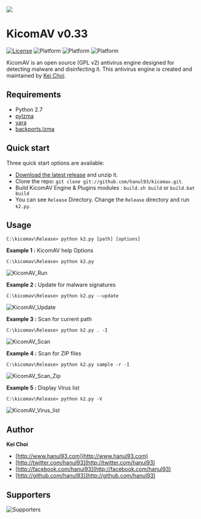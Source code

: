 <img src="https://raw.githubusercontent.com/hanul93/kicomav-db/master/logo/k2_full_2.png">

# KicomAV v0.33

[![License](https://img.shields.io/badge/license-gpl2-blue.svg)](LICENSE)
![Platform](https://img.shields.io/badge/platform-windows-lightgrey.svg)
![Platform](https://img.shields.io/badge/platform-linux-lightgrey.svg)
![Platform](https://img.shields.io/badge/platform-mac-lightgrey.svg)

KicomAV is an open source (GPL v2) antivirus engine designed for detecting malware and disinfecting it. This antivirus engine is created and maintained by [Kei Choi](http://www.hanul93.com).


## Requirements

* Python 2.7
* [pylzma](https://github.com/fancycode/pylzma)
* [yara](https://github.com/plusvic/yara)
* [backports.lzma](https://github.com/peterjc/backports.lzma)

## Quick start

Three quick start options are available:

* [Download the latest release](https://github.com/hanul93/kicomav/archive/master.zip) and unzip it.
* Clone the repo: `git clone git://github.com/hanul93/kicomav.git`.
* Build KicomAV Engine & Plugins modules : `build.sh build` or `build.bat build`
* You can see `Release` Directory. Change the `Release` directory and run `k2.py`.


## Usage

```
C:\kicomav\Release> python k2.py [path] [options]
```

**Example 1 :** KicomAV help Options 

```
C:\kicomav\Release> python k2.py
```

![KicomAV_Run](http://www.hanul93.com/images/kicomav/k2_run.gif)

**Example 2 :** Update for malware signatures

```
C:\kicomav\Release> python k2.py --update
```

![KicomAV_Update](http://www.hanul93.com/images/kicomav/k2_update.gif)

**Example 3 :** Scan for current path

```
C:\kicomav\Release> python k2.py . -I
```

![KicomAV_Scan](http://www.hanul93.com/images/kicomav/k2_scan.gif)

**Example 4 :** Scan for ZIP files

```
C:\kicomav\Release> python k2.py sample -r -I
```

![KicomAV_Scan_Zip](http://www.hanul93.com/images/kicomav/k2_scan_zip.gif)

**Example 5 :** Display Virus list

```
C:\kicomav\Release> python k2.py -V
```

![KicomAV_Virus_list](http://www.hanul93.com/images/kicomav/k2_vlist.gif)


## Author

**Kei Choi**

+ [http://www.hanul93.com](http://www.hanul93.com)
+ [http://twitter.com/hanul93](http://twitter.com/hanul93)
+ [http://facebook.com/hanul93](http://facebook.com/hanul93)
+ [http://github.com/hanul93](http://github.com/hanul93)

## Supporters

![Supporters](http://www.kicomav.com/images/support.png)